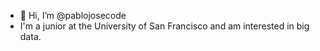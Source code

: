 - 👋 Hi, I’m @pablojosecode
- I'm a junior at the University of San Francisco and am interested in big data.


<!---
pablojosecode/pablojosecode is a ✨ special ✨ repository because its `README.md` (this file) appears on your GitHub profile.
You can click the Preview link to take a look at your changes.
--->
